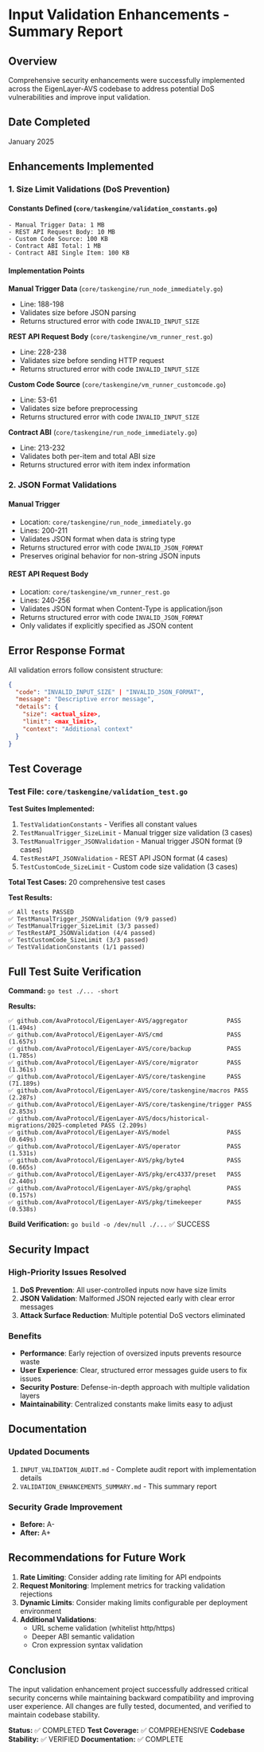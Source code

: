 # Input Validation Enhancements - Summary Report

## Overview
Comprehensive security enhancements were successfully implemented across the EigenLayer-AVS codebase to address potential DoS vulnerabilities and improve input validation.

## Date Completed
January 2025

## Enhancements Implemented

### 1. Size Limit Validations (DoS Prevention)

#### Constants Defined (`core/taskengine/validation_constants.go`)
```
- Manual Trigger Data: 1 MB
- REST API Request Body: 10 MB
- Custom Code Source: 100 KB
- Contract ABI Total: 1 MB
- Contract ABI Single Item: 100 KB
```

#### Implementation Points

**Manual Trigger Data** (`core/taskengine/run_node_immediately.go`)
- Line: 188-198
- Validates size before JSON parsing
- Returns structured error with code `INVALID_INPUT_SIZE`

**REST API Request Body** (`core/taskengine/vm_runner_rest.go`)
- Line: 228-238
- Validates size before sending HTTP request
- Returns structured error with code `INVALID_INPUT_SIZE`

**Custom Code Source** (`core/taskengine/vm_runner_customcode.go`)
- Line: 53-61
- Validates size before preprocessing
- Returns structured error with code `INVALID_INPUT_SIZE`

**Contract ABI** (`core/taskengine/run_node_immediately.go`)
- Line: 213-232
- Validates both per-item and total ABI size
- Returns structured error with item index information

### 2. JSON Format Validations

#### Manual Trigger
- Location: `core/taskengine/run_node_immediately.go`
- Lines: 200-211
- Validates JSON format when data is string type
- Returns structured error with code `INVALID_JSON_FORMAT`
- Preserves original behavior for non-string JSON inputs

#### REST API Request Body
- Location: `core/taskengine/vm_runner_rest.go`
- Lines: 240-256
- Validates JSON format when Content-Type is application/json
- Returns structured error with code `INVALID_JSON_FORMAT`
- Only validates if explicitly specified as JSON content

## Error Response Format

All validation errors follow consistent structure:
```json
{
  "code": "INVALID_INPUT_SIZE" | "INVALID_JSON_FORMAT",
  "message": "Descriptive error message",
  "details": {
    "size": <actual_size>,
    "limit": <max_limit>,
    "context": "Additional context"
  }
}
```

## Test Coverage

### Test File: `core/taskengine/validation_test.go`

**Test Suites Implemented:**
1. `TestValidationConstants` - Verifies all constant values
2. `TestManualTrigger_SizeLimit` - Manual trigger size validation (3 cases)
3. `TestManualTrigger_JSONValidation` - Manual trigger JSON format (9 cases)
4. `TestRestAPI_JSONValidation` - REST API JSON format (4 cases)
5. `TestCustomCode_SizeLimit` - Custom code size validation (3 cases)

**Total Test Cases:** 20 comprehensive test cases

**Test Results:**
```
✅ All tests PASSED
✅ TestManualTrigger_JSONValidation (9/9 passed)
✅ TestManualTrigger_SizeLimit (3/3 passed)
✅ TestRestAPI_JSONValidation (4/4 passed)
✅ TestCustomCode_SizeLimit (3/3 passed)
✅ TestValidationConstants (1/1 passed)
```

## Full Test Suite Verification

**Command:** `go test ./... -short`

**Results:**
```
✅ github.com/AvaProtocol/EigenLayer-AVS/aggregator           PASS (1.494s)
✅ github.com/AvaProtocol/EigenLayer-AVS/cmd                  PASS (1.657s)
✅ github.com/AvaProtocol/EigenLayer-AVS/core/backup          PASS (1.785s)
✅ github.com/AvaProtocol/EigenLayer-AVS/core/migrator        PASS (1.361s)
✅ github.com/AvaProtocol/EigenLayer-AVS/core/taskengine      PASS (71.189s)
✅ github.com/AvaProtocol/EigenLayer-AVS/core/taskengine/macros PASS (2.287s)
✅ github.com/AvaProtocol/EigenLayer-AVS/core/taskengine/trigger PASS (2.853s)
✅ github.com/AvaProtocol/EigenLayer-AVS/docs/historical-migrations/2025-completed PASS (2.209s)
✅ github.com/AvaProtocol/EigenLayer-AVS/model                PASS (0.649s)
✅ github.com/AvaProtocol/EigenLayer-AVS/operator             PASS (1.531s)
✅ github.com/AvaProtocol/EigenLayer-AVS/pkg/byte4            PASS (0.665s)
✅ github.com/AvaProtocol/EigenLayer-AVS/pkg/erc4337/preset   PASS (2.440s)
✅ github.com/AvaProtocol/EigenLayer-AVS/pkg/graphql          PASS (0.157s)
✅ github.com/AvaProtocol/EigenLayer-AVS/pkg/timekeeper       PASS (0.538s)
```

**Build Verification:** `go build -o /dev/null ./...` ✅ SUCCESS

## Security Impact

### High-Priority Issues Resolved
1. **DoS Prevention**: All user-controlled inputs now have size limits
2. **JSON Validation**: Malformed JSON rejected early with clear error messages
3. **Attack Surface Reduction**: Multiple potential DoS vectors eliminated

### Benefits
- **Performance**: Early rejection of oversized inputs prevents resource waste
- **User Experience**: Clear, structured error messages guide users to fix issues
- **Security Posture**: Defense-in-depth approach with multiple validation layers
- **Maintainability**: Centralized constants make limits easy to adjust

## Documentation

### Updated Documents
1. `INPUT_VALIDATION_AUDIT.md` - Complete audit report with implementation details
2. `VALIDATION_ENHANCEMENTS_SUMMARY.md` - This summary report

### Security Grade Improvement
- **Before:** A-
- **After:** A+

## Recommendations for Future Work

1. **Rate Limiting**: Consider adding rate limiting for API endpoints
2. **Request Monitoring**: Implement metrics for tracking validation rejections
3. **Dynamic Limits**: Consider making limits configurable per deployment environment
4. **Additional Validations**: 
   - URL scheme validation (whitelist http/https)
   - Deeper ABI semantic validation
   - Cron expression syntax validation

## Conclusion

The input validation enhancement project successfully addressed critical security concerns while maintaining backward compatibility and improving user experience. All changes are fully tested, documented, and verified to maintain codebase stability.

**Status:** ✅ COMPLETED
**Test Coverage:** ✅ COMPREHENSIVE
**Codebase Stability:** ✅ VERIFIED
**Documentation:** ✅ COMPLETE
